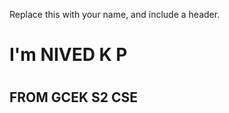 Replace this with your name, and include a header.
# <h1>I'm NIVED K P</h1>
# <h2>FROM GCEK S2 CSE</h2>
